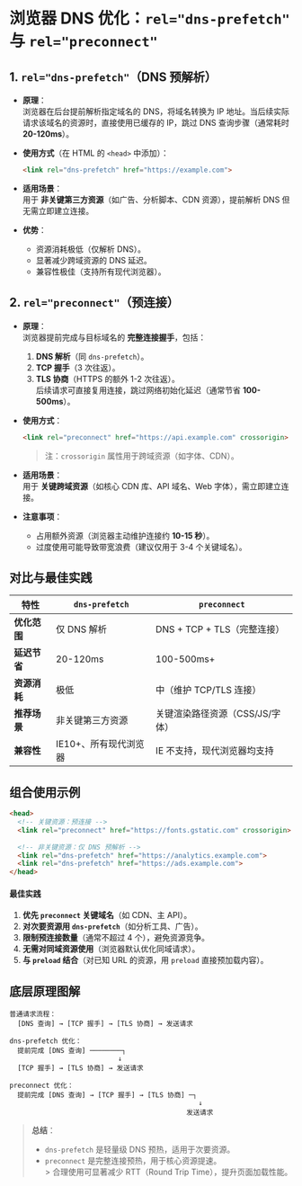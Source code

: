 # 浏览器 DNS 优化：`rel="dns-prefetch"` 与 `rel="preconnect"`

## 1. **`rel="dns-prefetch"`（DNS 预解析）**
- **原理**：  
  浏览器在后台提前解析指定域名的 DNS，将域名转换为 IP 地址。当后续实际请求该域名的资源时，直接使用已缓存的 IP，跳过 DNS 查询步骤（通常耗时 **20-120ms**）。

- **使用方式**（在 HTML 的 `<head>` 中添加）：
  ```html
  <link rel="dns-prefetch" href="https://example.com">
  ```

- **适用场景**：  
  用于 **非关键第三方资源**（如广告、分析脚本、CDN 资源），提前解析 DNS 但无需立即建立连接。

- **优势**：
    - 资源消耗极低（仅解析 DNS）。
    - 显著减少跨域资源的 DNS 延迟。
    - 兼容性极佳（支持所有现代浏览器）。


## 2. **`rel="preconnect"`（预连接）**
- **原理**：  
  浏览器提前完成与目标域名的 **完整连接握手**，包括：
    1. **DNS 解析**（同 `dns-prefetch`）。
    2. **TCP 握手**（3 次往返）。
    3. **TLS 协商**（HTTPS 的额外 1-2 次往返）。  
       后续请求可直接复用连接，跳过网络初始化延迟（通常节省 **100-500ms**）。

- **使用方式**：
  ```html
  <link rel="preconnect" href="https://api.example.com" crossorigin>
  ```
  > 注：`crossorigin` 属性用于跨域资源（如字体、CDN）。

- **适用场景**：  
  用于 **关键跨域资源**（如核心 CDN 库、API 域名、Web 字体），需立即建立连接。

- **注意事项**：
    - 占用额外资源（浏览器主动维护连接约 **10-15 秒**）。
    - 过度使用可能导致带宽浪费（建议仅用于 3-4 个关键域名）。

## 对比与最佳实践
| **特性**   | `dns-prefetch` | `preconnect`          |
|----------|----------------|-----------------------|
| **优化范围** | 仅 DNS 解析       | DNS + TCP + TLS（完整连接） |
| **延迟节省** | 20-120ms       | 100-500ms+            |
| **资源消耗** | 极低             | 中（维护 TCP/TLS 连接）      |
| **推荐场景** | 非关键第三方资源       | 关键渲染路径资源（CSS/JS/字体）   |
| **兼容性**  | IE10+、所有现代浏览器  | IE 不支持，现代浏览器均支持       |

## **组合使用示例**
```html
<head>
  <!-- 关键资源：预连接 -->
  <link rel="preconnect" href="https://fonts.gstatic.com" crossorigin>
  
  <!-- 非关键资源：仅 DNS 预解析 -->
  <link rel="dns-prefetch" href="https://analytics.example.com">
  <link rel="dns-prefetch" href="https://ads.example.com">
</head>
```

#### **最佳实践**
1. **优先 `preconnect` 关键域名**（如 CDN、主 API）。
2. **对次要资源用 `dns-prefetch`**（如分析工具、广告）。
3. **限制预连接数量**（通常不超过 4 个），避免资源竞争。
4. **无需对同域资源使用**（浏览器默认优化同域请求）。
5. **与 `preload` 结合**（对已知 URL 的资源，用 `preload` 直接预加载内容）。

## 底层原理图解
```
普通请求流程：
  [DNS 查询] → [TCP 握手] → [TLS 协商] → 发送请求

dns-prefetch 优化：
  提前完成 [DNS 查询] ────────┐
                           ↓
  [TCP 握手] → [TLS 协商] → 发送请求

preconnect 优化：
  提前完成 [DNS 查询] → [TCP 握手] → [TLS 协商] ─┐
                                               ↓
                                            发送请求
```

> **总结**：
> - `dns-prefetch` 是轻量级 DNS 预热，适用于次要资源。
> - `preconnect` 是完整连接预热，用于核心资源提速。  
    > 合理使用可显著减少 RTT（Round Trip Time），提升页面加载性能。
